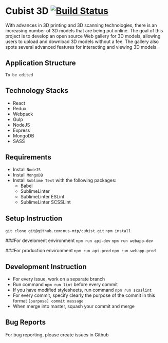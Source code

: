 # Cubist 3D [![Build Status](https://travis-ci.org/nus-mtp/cubist.svg?branch=master)](https://travis-ci.org/nus-mtp/cubist)
With advances in 3D printing and 3D scanning technologies, there is an increasing number of 3D models that are being put online. The goal of this project is to develop an open source Web gallery for 3D models, allowing users to upload and download 3D models without a fee. The gallery also spots several advanced features for interacting and viewing 3D models.

## Application Structure
`To be edited`

## Technology Stacks
* React
* Redux
* Webpack
* Gulp
* NodeJS
* Express
* MongoDB
* SASS

## Requirements
* Install `NodeJS`
* Install `MongoDB`
* Install `Sublime Text` with the following packages:
  * Babel
  * SublimeLinter
  * SublimeLinter ESLint
  * SublimeLinter SCSSLint

## Setup Instruction
`git clone git@github.com:nus-mtp/cubist.git`
`npm install`

###For develoment environment
`npm run api-dev`
`npm run webapp-dev`

###For production environment
`npm run api-prod`
`npm run webapp-prod`


## Development Instruction
* For every issue, work on a separate branch
* Run command `npm run lint` before every commit
* If you have modified stylesheets, run command `npm run scsslint`
* For every commit, specify clearly the purpose of the commit in this format `[purpose] commit message`
* When merge into master, squash your commit and merge

## Bug Reports
For bug reporting, please create issues in Github
